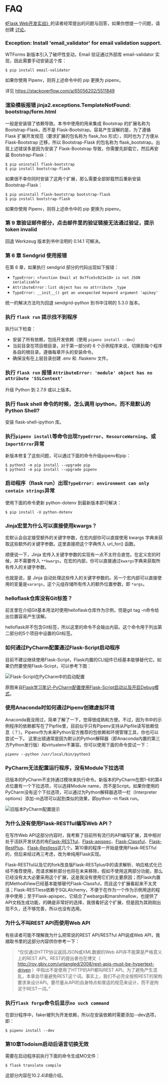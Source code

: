 # FAQ

[《Flask Web开发实战》](https://helloflask.com/book/1)的读者经常提出的问题与回答，如果你想提一个问题，请创建 [讨论](https://codekitchen.community)。

### Exception: Install 'email_validator' for email validation support.

WTForms 新版本引入了破坏性变动，Email 验证通过外部库 email-validator 实现，因此需要手动安装这个库：

```
$ pip install email-validator
```

如果你使用 Pipenv，则将上述命令中的 pip 更换为 pipenv。

详见 https://stackoverflow.com/a/65056202/5511849


### 渲染模板报错 jinja2.exceptions.TemplateNotFound: bootstrap/form.html

一般是安装错了依赖导致。本书中使用的用来集成 Bootstrap 的扩展名称为 Bootstrap-Flask，而不是 Flask-Bootstrap。容易产生误解的是，为了遵循 Flask 扩展开发规范（要求扩展的包名称为 flask_foo 形式），同时也为了方便从 Flask-Bootstrap 迁移，所以 Bootstrap-Flask 的包名称为 flask_bootstrap。出现上述错误多是因为安装了 Flask-Bootstrap 导致，你需要先卸载它，然后再安装 Bootstrap-Flask：

```
$ pip uninstall flask-bootstrap
$ pip install bootstrap-flask
```

如果很不幸你同时安装了这两个扩展，那么需要全部卸载然后重新安装 Bootstrap-Flask：

```
$ pip uninstall flask-bootstrap bootstrap-flask
$ pip install bootstrap-flask
```

如果你使用 Pipenv，则将上述命令中的 pip 更换为 pipenv。

### 第 9 章验证邮件部分，点击邮件里的验证链接无法通过验证，提示 token invalid

回退 Werkzeug 版本到书中注明的 0.14.1 可解决。

### 第 6 章 Sendgrid 使用报错

在第 6 章，如果执行 sendgrid 部分的代码出现如下报错：

- `TypeError: <function Email at 0x7fce5c021e18> is not JSON serializable`
- `AttributeError：list object has no attrribute _type`
- `TypeError: __init__() got an unexpected keyword argument 'apikey'`

统一的解决方法均为回退 sendgrid-python 到书中注明的 5.3.0 版本。

### 执行 `flask run` 提示找不到程序

执行以下检查：
* 安装了所有依赖，包括开发依赖（使用 `pipenv install --dev`）
* 当前目录在项目根目录，对于第一部分的 6 个示例程序来说，切换到每个程序各自的根目录。遵循每章开头的安装命令。
* 确保没有在上层目录创建 .env 和 .flaskenv 文件。

### 执行 `flask run` 报错 `AttributeError: 'module' object has no attribute 'SSLContext'`

升级 Python 到 2.7.9 或以上版本。

### 执行 flask shell 命令的时候，怎么调用 ipython，而不是默认的 Python Shell?

安装 flask-shell-ipython 库。

### 执行`pipenv install`等命令出现`TypeError`、`ResourceWarning`、或`ImportError`异常

新版本修复了这些问题，可以通过下面的命令升级pipenv和pip：

```
$ python3 -m pip install --upgrade pip
$ python3 -m pip install --upgrade pipenv
```

### 启动程序（flask run）出现`TypeError: environment can only contain strings`异常

使用下面的命令更新 python-dotenv 到最新版本即可解决：

```
$ pip install -U python-dotenv
```

### Jinja宏里为什么可以直接使用kwargs？

宏默认会自定接受额外的关键字参数，在宏内部你可以直接使用 kwargs 字典来获取这些额外的关键字参数。这里直接把这个字典传入 url_for() 函数。

顺便说一下，Jinja 宏传入关键字参数的实现有一点不太符合直觉。在定义宏的时候，并不需要传入 `**kwargs`。在宏的内部，你可以直接通过`kwargs`字典来获取所有传入的关键字参数。

也就是说，是 Jinja 自动处理这些传入的关键字参数的。另一个宏内部可以直接使用的变量是`varargs`，这个元组存储所有传入的额外位置参数，即 `*args`。


### helloflask仓库没有Git标签？

前言里在介绍Git基本用法时使用helloflask仓库作为示例，但是git tag -n命令给出位置容易产生误解。

helloflask并不包含Git标签，所以这里的命令不会输出内容。这个命令用于列出第二部分的5个项目中设置的Git标签。

### 如何通过PyCharm配置通过Flask-Script启动程序

目前不建议继续使用Flask-Script，Flask内置的CLI组件已经基本能够替代它。如果仍然要使用Flask-Scirpt，可以参考下图：

![Flask-Script在PyCharm中的启动配置](https://helloflask.com/images/pycharm-flask-script.png)

原图来自[Flask学习笔记-PyCharm配置使用Flask-Script启动以及开启Debug模式](https://my.oschina.net/ykbj/blog/618475)。

### 使用Anaconda时如何通过Pipenv创建虚拟环境

Anaconda我没用过，简单了解了一下，觉得很成熟和方便。不过，因为书中的示例程序的依赖都写在了Pipfile里，目前似乎只有Pipenv支持从Pipfile读写依赖信息（？）。Pipenv作为未来Python官方推荐的包依赖和环境管理工具，你也可以尝试一下。
这里出错通常是因为默认的Python解释器（即Anaconda内置的第三方Python发行版）和virtualenv不兼容。你可以使用下面的命令尝试一下：
```
pipenv --python /usr/local/bin/python3
```

### PyCharm无法配置运行程序，没有Module下拉选项

旧版本的PyCharm不支持通过模块来执行命令。新版本的PyCharm在图1-6的第4点位置有一个下拉选项，可以选择Module name，而不是Script。如果你使用的PyCharm没有这个下拉选项，可以通过为Python解释器选项一栏（Interpreter options）添加-m选项可以起到类似的效果，即python -m flask run。

![旧版本PyCharm配置提示](https://helloflask.com/images/pycharm-m.png)


### 为什么没有使用Flask-RESTful编写Web API？

在写作Web API这部分内容时，我考察了目前所有流行的API编写扩展，其中相对处于活跃开发状态的有[Flask-RESTful](https://github.com/flask-restful/flask-restful)、[Flask-apispec](https://github.com/jmcarp/flask-apispec)、[Flask-Classful](https://github.com/teracyhq/flask-classful)、[Flask-RestPlus](https://github.com/noirbizarre/flask-restplus)、[Flask-Restless](https://github.com/jfinkels/flask-restless)这几个。第10章的程序一开始是使用Flask-RESTful的，但后来经过再三考虑，改为单纯用Flask实现。

Flask-RESTful以及它的fork改良版Flask-RESTplus中的请求解析、响应格式化已经不推荐使用，而请求解析部分也将在未来移除，假如不使用这两部分功能，那么已经没有太大必要采用这个扩展，这是我没有使用它们的主要原因；而Flask内置的MethodView已经基本能够替代Flask-Classful，而且这个扩展看起来不太灵活；Flask-RESTless依赖于SQLAlchemy，不便于在作为一个作为示例用途的程序中使用；至于Flask-apispec，它结合了webargs和marshmallow，也提供了API文档生成功能，的确是非常好的选择，我很看好这个扩展，但是因为其刚刚出现不久，还不够完善，所以也没有选用。

### 为什么不叫REST API而使用Web API
有些读者可能不理解我为什么把常说的REST API/RESTful API说成Web API，我摘取书里的这部分内容供你参考一下：

> “仅仅通过HTTP协议返回JSON或XML数据的Web API并不能算是严格意义上的REST API。REST的提出者也在博文（ http://roy.gbiv.com/untangled/2008/rest-apis-must-be-hypertext-driven ）中指出不是使用了HTTP的API都叫REST API。为了避免产生混乱，本章会尽量避免REST这个词。事实上，我们不必完全按照REST的架构要求来设计API。要尽量从API的自身特点和普适的规范来设计，而不是拘泥于REST一词。”


### 执行`flask forge`命令后显示`no such command`

在部分程序中，faker被列为开发依赖，所以在安装依赖时需要添加--dev选项，即：
```
$ pipenv install --dev
```

### 第10章Todoism启动后语言切换无效

需要在启动程序前执行下面的命令生成MO文件：
```
$ flask translate compile
```
这部分内容在10.2.4详细介绍。
